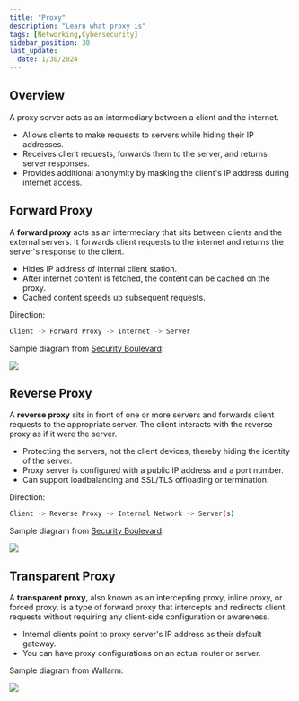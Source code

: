 ```yaml
---
title: "Proxy"
description: "Learn what proxy is"
tags: [Networking,Cybersecurity]
sidebar_position: 30
last_update:
  date: 1/30/2024
---
```



## Overview 

A proxy server acts as an intermediary between a client and the internet.

- Allows clients to make requests to servers while hiding their IP addresses.
- Receives client requests, forwards them to the server, and returns server responses.
- Provides additional anonymity by masking the client's IP address during internet access.

## Forward Proxy

A **forward proxy** acts as an intermediary that sits between clients and the external servers. It forwards client requests to the internet and returns the server's response to the client.

- Hides IP address of internal client station.
- After internet content is fetched, the content can be cached on the proxy.
- Cached content speeds up subsequent requests.

Direction:

```bash
Client -> Forward Proxy -> Internet -> Server 
```

Sample diagram from [Security Boulevard](https://securityboulevard.com/2023/04/what-is-reverse-proxy-how-does-it-works-and-what-are-its-benefits/):



<div class="img-center">

![](/img/docs/sec+-forward-proxy-diagram.png)


</div>



## Reverse Proxy

A **reverse proxy** sits in front of one or more servers and forwards client requests to the appropriate server. The client interacts with the reverse proxy as if it were the server.

- Protecting the servers, not the client devices, thereby hiding the identity of the server.
- Proxy server is configured with a public IP address and a port number.
- Can support loadbalancing and SSL/TLS offloading or termination.

Direction:

```bash
Client -> Reverse Proxy -> Internal Network -> Server(s) 
```

Sample diagram from [Security Boulevard](https://securityboulevard.com/2023/04/what-is-reverse-proxy-how-does-it-works-and-what-are-its-benefits/):



<div class="img-center">

![](/img/docs/sec+-reverse-proxy-diagram.png)


</div>


## Transparent Proxy

A **transparent proxy**, also known as an intercepting proxy, inline proxy, or forced proxy, is a type of forward proxy that intercepts and redirects client requests without requiring any client-side configuration or awareness. 

- Internal clients point to proxy server's IP address as their default gateway.
- You can have proxy configurations on an actual router or server.

Sample diagram from Wallarm:


<div class="img-center">

![](/img/docs/sec+-transparent-proxy-diagram.png)


</div>